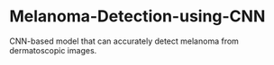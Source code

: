 # Melanoma-Detection-using-CNN
CNN-based model that can accurately detect melanoma from dermatoscopic images.
